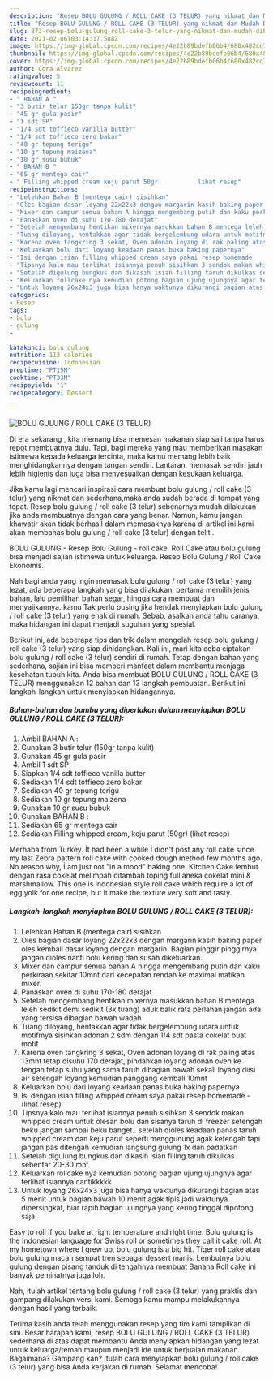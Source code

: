 ```yaml
---
description: "Resep BOLU GULUNG / ROLL CAKE (3 TELUR) yang nikmat dan Mudah Dibuat"
title: "Resep BOLU GULUNG / ROLL CAKE (3 TELUR) yang nikmat dan Mudah Dibuat"
slug: 873-resep-bolu-gulung-roll-cake-3-telur-yang-nikmat-dan-mudah-dibuat
date: 2021-02-06T03:14:17.588Z
image: https://img-global.cpcdn.com/recipes/4e22b89bdefb06b4/680x482cq70/bolu-gulung-roll-cake-3-telur-foto-resep-utama.jpg
thumbnail: https://img-global.cpcdn.com/recipes/4e22b89bdefb06b4/680x482cq70/bolu-gulung-roll-cake-3-telur-foto-resep-utama.jpg
cover: https://img-global.cpcdn.com/recipes/4e22b89bdefb06b4/680x482cq70/bolu-gulung-roll-cake-3-telur-foto-resep-utama.jpg
author: Cora Alvarez
ratingvalue: 5
reviewcount: 11
recipeingredient:
- " BAHAN A "
- "3 butir telur 150gr tanpa kulit"
- "45 gr gula pasir"
- "1 sdt SP"
- "1/4 sdt toffieco vanilla butter"
- "1/4 sdt toffieco zero bakar"
- "40 gr tepung terigu"
- "10 gr tepung maizena"
- "10 gr susu bubuk"
- " BAHAN B "
- "65 gr mentega cair"
- " Filling whipped cream keju parut 50gr           lihat resep"
recipeinstructions:
- "Lelehkan Bahan B (mentega cair) sisihkan"
- "Oles bagian dasar loyang 22x22x3 dengan margarin kasih baking paper oles kembali dasar loyang dengan margarin. Bagian pinggir pinggirnya jangan dioles nanti bolu kering dan susah dikeluarkan."
- "Mixer dan campur semua bahan A hingga mengembang putih dan kaku perkiraan sekitar 10mnt dari kecepatan rendah ke maximal matikan mixer."
- "Panaskan oven di suhu 170-180 derajat"
- "Setelah mengembang hentikan mixernya masukkan bahan B mentega leleh sedikit demi sedikit (3x tuang) aduk balik rata perlahan jangan ada yang tersisa dibagian bawah wadah"
- "Tuang diloyang, hentakkan agar tidak bergelembung udara untuk motifmya sisihkan adonan 2 sdm dengan 1/4 sdt pasta cokelat buat motif"
- "Karena oven tangkring 3 sekat, Oven adonan loyang di rak paling atas 13mnt tetap disuhu 170 derajat, pindahkan loyang adonan oven ke tengah tetap suhu yang sama taruh dibagian bawah sekali loyang diisi air setengah loyang kemudian panggang kembali 10mnt"
- "Keluarkan bolu dari loyang keadaan panas buka baking papernya"
- "Isi dengan isian filling whipped cream saya pakai resep homemade           (lihat resep)"
- "Tipsnya kalo mau terlihat isiannya penuh sisihkan 3 sendok makan whipped cream untuk olesan bolu dan sisanya taruh di freezer setengah beku jangan sampai beku banget.. setelah dioles keadaan panas taruh whipped cream dan keju parut seperti menggunung agak ketengah tapi jangan pas ditengah kemudian langsung gulung 1x dan padatkan"
- "Setelah digulung bungkus dan dikasih isian filling taruh dikulkas sebentar 20-30 mnt"
- "Keluarkan rollcake nya kemudian potong bagian ujung ujungnya agar terlihat isiannya cantikkkkk"
- "Untuk loyang 26x24x3 juga bisa hanya waktunya dikurangi bagian atas 5 menit untuk bagian bawah 10 menit agak tipis jadi waktunya dipersingkat, biar rapih bagian ujungnya yang kering tinggal dipotong saja"
categories:
- Resep
tags:
- bolu
- gulung
- 

katakunci: bolu gulung  
nutrition: 113 calories
recipecuisine: Indonesian
preptime: "PT15M"
cooktime: "PT33M"
recipeyield: "1"
recipecategory: Dessert

---
```



![BOLU GULUNG / ROLL CAKE (3 TELUR)](https://img-global.cpcdn.com/recipes/4e22b89bdefb06b4/680x482cq70/bolu-gulung-roll-cake-3-telur-foto-resep-utama.jpg)

Di era  sekarang , kita memang bisa memesan makanan siap saji tanpa harus repot membuatnya dulu. Tapi, bagi mereka yang mau memberikan masakan istimewa kepada keluarga tercinta, maka kamu memang lebih baik menghidangkannya dengan tangan sendiri. Lantaran, memasak sendiri jauh lebih higienis dan juga bisa menyesuaikan dengan kesukaan keluarga.

Jika kamu lagi mencari inspirasi cara membuat bolu gulung / roll cake (3 telur) yang nikmat dan sederhana,maka anda sudah berada di tempat yang tepat. Resep bolu gulung / roll cake (3 telur)  sebenarnya mudah dilakukan jika anda membuatnya dengan cara yang benar. Namun, kamu jangan khawatir akan tidak berhasil dalam memasaknya 
karena di artikel ini kami akan membahas bolu gulung / roll cake (3 telur) dengan teliti.  

BOLU GULUNG - Resep Bolu Gulung - roll cake. Roll Cake atau bolu gulung bisa menjadi sajian istimewa untuk keluarga. Resep Bolu Gulung / Roll Cake Ekonomis.

Nah bagi anda yang ingin memasak bolu gulung / roll cake (3 telur) yang lezat, ada beberapa langkah yang bisa dilakukan, pertama memilih jenis bahan, lalu pemilihan bahan segar, hingga cara membuat dan menyajikannya. kamu Tak perlu pusing jika hendak menyiapkan bolu gulung / roll cake (3 telur) yang enak di rumah. Sebab, asalkan anda  tahu caranya, maka hidangan ini dapat menjadi suguhan yang spesial.

Berikut ini, ada beberapa tips dan trik dalam mengolah resep bolu gulung / roll cake (3 telur) yang siap dihidangkan. Kali ini, mari kita coba ciptakan bolu gulung / roll cake (3 telur) sendiri di rumah. Tetap dengan bahan yang sederhana, sajian ini bisa memberi manfaat dalam membantu menjaga kesehatan tubuh kita. Anda bisa membuat BOLU GULUNG / ROLL CAKE (3 TELUR) menggunakan 12 bahan dan 13 langkah pembuatan. Berikut ini langkah-langkah untuk menyiapkan hidangannya.

<!--inarticleads1-->

##### Bahan-bahan dan bumbu yang diperlukan dalam menyiapkan BOLU GULUNG / ROLL CAKE (3 TELUR):

1. Ambil  BAHAN A :
1. Gunakan 3 butir telur (150gr tanpa kulit)
1. Gunakan 45 gr gula pasir
1. Ambil 1 sdt SP
1. Siapkan 1/4 sdt toffieco vanilla butter
1. Sediakan 1/4 sdt toffieco zero bakar
1. Sediakan 40 gr tepung terigu
1. Sediakan 10 gr tepung maizena
1. Gunakan 10 gr susu bubuk
1. Gunakan  BAHAN B :
1. Sediakan 65 gr mentega cair
1. Sediakan  Filling whipped cream, keju parut (50gr)           (lihat resep)


Merhaba from Turkey. İt had been a while İ didn&#39;t post any roll cake since my last Zebra pattern roll cake with cooked dough method few months ago. No reason why, İ am just not &#34;in a mood&#34; baking one. Kitchen Cake lembut dengan rasa cokelat melimpah ditambah toping full aneka cokelat mini &amp; marshmallow. This one is indonesian style roll cake which require a lot of egg yolk for one recipe, but it make the texture very soft and tasty. 

<!--inarticleads2-->

##### Langkah-langkah menyiapkan BOLU GULUNG / ROLL CAKE (3 TELUR):

1. Lelehkan Bahan B (mentega cair) sisihkan
1. Oles bagian dasar loyang 22x22x3 dengan margarin kasih baking paper oles kembali dasar loyang dengan margarin. Bagian pinggir pinggirnya jangan dioles nanti bolu kering dan susah dikeluarkan.
1. Mixer dan campur semua bahan A hingga mengembang putih dan kaku perkiraan sekitar 10mnt dari kecepatan rendah ke maximal matikan mixer.
1. Panaskan oven di suhu 170-180 derajat
1. Setelah mengembang hentikan mixernya masukkan bahan B mentega leleh sedikit demi sedikit (3x tuang) aduk balik rata perlahan jangan ada yang tersisa dibagian bawah wadah
1. Tuang diloyang, hentakkan agar tidak bergelembung udara untuk motifmya sisihkan adonan 2 sdm dengan 1/4 sdt pasta cokelat buat motif
1. Karena oven tangkring 3 sekat, Oven adonan loyang di rak paling atas 13mnt tetap disuhu 170 derajat, pindahkan loyang adonan oven ke tengah tetap suhu yang sama taruh dibagian bawah sekali loyang diisi air setengah loyang kemudian panggang kembali 10mnt
1. Keluarkan bolu dari loyang keadaan panas buka baking papernya
1. Isi dengan isian filling whipped cream saya pakai resep homemade -           (lihat resep)
1. Tipsnya kalo mau terlihat isiannya penuh sisihkan 3 sendok makan whipped cream untuk olesan bolu dan sisanya taruh di freezer setengah beku jangan sampai beku banget.. setelah dioles keadaan panas taruh whipped cream dan keju parut seperti menggunung agak ketengah tapi jangan pas ditengah kemudian langsung gulung 1x dan padatkan
1. Setelah digulung bungkus dan dikasih isian filling taruh dikulkas sebentar 20-30 mnt
1. Keluarkan rollcake nya kemudian potong bagian ujung ujungnya agar terlihat isiannya cantikkkkk
1. Untuk loyang 26x24x3 juga bisa hanya waktunya dikurangi bagian atas 5 menit untuk bagian bawah 10 menit agak tipis jadi waktunya dipersingkat, biar rapih bagian ujungnya yang kering tinggal dipotong saja


Easy to roll if you bake at right temperature and right time. Bolu gulung is the Indonesian language for Swiss roll or sometimes they call it cake roll. At my hometown where I grew up, bolu gulung is a big hit. Tiger roll cake atau bolu gulung macan sempat tren sebagai dessert manis. Lembutnya bolu gulung dengan pisang tanduk di tengahnya membuat Banana Roll cake ini banyak peminatnya juga loh. 

Nah, itulah artikel tentang  bolu gulung / roll cake (3 telur)  yang praktis dan gampang dilakukan versi kami. Semoga kamu mampu melakukannya dengan hasil yang terbaik. 

Terima kasih anda telah menggunakan resep yang tim kami tampilkan di sini. Besar harapan kami, resep  BOLU GULUNG / ROLL CAKE (3 TELUR) sederhana di atas dapat membantu Anda menyiapkan hidangan yang lezat untuk keluarga/teman maupun menjadi ide untuk berjualan makanan. Bagaimana? Gampang kan? Itulah cara menyiapkan bolu gulung / roll cake (3 telur) yang bisa Anda kerjakan di rumah. Selamat mencoba!

